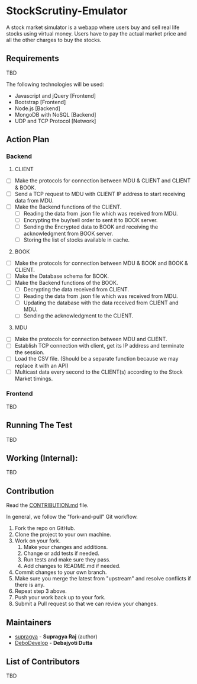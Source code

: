 # **StockScrutiny-Emulator**

A stock market simulator is a webapp where users buy and sell real life stocks using virtual money. Users have to pay the actual market price and all the other charges to buy the stocks.

## Requirements

TBD

The following technologies will be used:
- Javascript and jQuery [Frontend]
- Bootstrap [Frontend]
- Node.js [Backend]
- MongoDB with NoSQL [Backend]
- UDP and TCP Protocol [Network]

## Action Plan

### Backend

1. CLIENT

- [ ] Make the protocols for connection between MDU & CLIENT and CLIENT & BOOK.
- [ ] Send a TCP request to MDU with CLIENT IP address to start receiving data from MDU.
- [ ] Make the Backend functions of the CLIENT.
     - [ ] Reading the data from .json file which was received from MDU.
     - [ ] Encrypting the buy/sell order to sent it to BOOK server.
     - [ ] Sending the Encrypted data to BOOK and receiving the acknowledgment from BOOK server.
     - [ ] Storing the list of stocks available in cache.

2. BOOK  

- [ ] Make the protocols for connection between MDU & BOOK and BOOK & CLIENT.
- [ ] Make the Database schema for BOOK.
- [ ] Make the Backend functions of the BOOK.
     - [ ] Decrypting the data received from CLIENT.
     - [ ] Reading the data from .json file which was received from MDU.
     - [ ] Updating the database with the data received from CLIENT and MDU.
     - [ ] Sending the acknowledgment to the CLIENT.

3. MDU

- [ ] Make the protocols for connection between MDU and CLIENT.
- [ ] Establish TCP connection with client, get its IP address and terminate the session.
- [ ] Load the CSV file. (Should be a separate function because we may replace it with an API) 
- [ ] Multicast data every second to the CLIENT(s) according to the Stock Market timings.

### Frontend

TBD

<!---
1. There will be a dashboard. Users will only get access to this once they signup for login. This page will also be separated into several components.

- [ ] A component which will show the stock that the user currently holds. It will only be visible when the user click on the show stock button. This component will be situated in the the left side of the webpage.
- [ ] A component of searchbar. User can enter the name of the stock in this searchbar and information of that particular will be retrieved from the API. It will also include a "Add to the watchlist" button. This component will go in the upper middle portion of the page.
- [ ] A component of watchlist. This will show the real time data of stocks that the user currently does not own but wants to buy. The real time data include stock name, current market price, OHLC for that day and volume. We will also include a buy and sell button. The Sell button will be grayed out until the user own that stock. This component will go in the lower middle portion of the page.
- [ ] A box that shows the amount of money the user currently has will also be included. It will be situated the top right corner. A button to logout will also be included. It will be situated in the lower right corner.
- [ ] Assemble all the above component in a single webpage.

2. There will be a signup page where users have to input their details to get access to the website. The signup page will be divided into several components.

- [ ] Make a component of login (for registered user)
- [ ] Make a component of signup (for unregistered user)
- [ ] Make a component of component (button) to switch between login and signup
- [ ] Assemble all of them into a single webpage.
-->

## Running The Test

TBD

## Working (Internal):

TBD

## Contribution 

Read the [CONTRIBUTION.md](CONTRIBUTION.md) file.

In general, we follow the "fork-and-pull" Git workflow.
1. Fork the repo on GitHub.
2. Clone the project to your own machine.
3. Work on your fork.
    1. Make your changes and additions.
    2. Change or add tests if needed.
    3. Run tests and make sure they pass.
    4. Add changes to README.md if needed.
4. Commit changes to your own branch.
5. Make sure you merge the latest from "upstream" and resolve conflicts if there is any.
6. Repeat step 3 above.
7. Push your work back up to your fork.
8. Submit a Pull request so that we can review your changes.


## Maintainers

- [supragya](https://github.com/supragya) - **Supragya Raj** (author)
- [DeboDevelop](https://github.com/DeboDevelop) - **Debajyoti Dutta**

## List of Contributors

TBD
